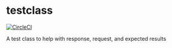 # testclass
[![CircleCI](https://circleci.com/gh/erikdeirdre/testclass.svg?style=svg)](https://circleci.com/gh/erikdeirdre/testclass)

A test class to help with response, request, and expected results
